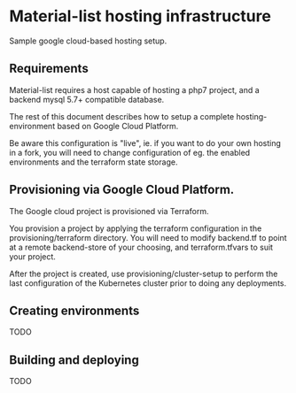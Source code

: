 # Material-list hosting infrastructure
Sample google cloud-based hosting setup.


## Requirements
Material-list requires a host capable of hosting a php7 project, and a backend mysql 5.7+ compatible database.

The rest of this document describes how to setup a complete hosting-environment based on Google Cloud Platform.

Be aware this configuration is "live", ie. if you want to do your own hosting in a fork, you will need to change configuration of eg. the enabled environments and the terraform state storage.

## Provisioning via Google Cloud Platform.
The Google cloud project is provisioned via Terraform.

You provision a project by applying the terraform configuration in the provisioning/terraform directory. You will need to modify backend.tf to point at a remote backend-store of your choosing, and terraform.tfvars to suit your project.

After the project is created, use provisioning/cluster-setup to perform the last configuration of the Kubernetes cluster prior to doing any deployments.

## Creating environments
TODO

## Building and deploying
TODO

